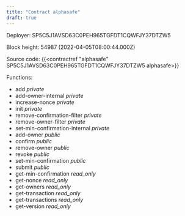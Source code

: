```yaml
---
title: "Contract alphasafe"
draft: true
---
```

Deployer: SP5C5J1AVSD63C0PEH965TGFDT1CQWFJY37DTZW5


 



Block height: 54987 (2022-04-05T08:00:44.000Z)

Source code: {{<contractref "alphasafe" SP5C5J1AVSD63C0PEH965TGFDT1CQWFJY37DTZW5 alphasafe>}}

Functions:

* add _private_
* add-owner-internal _private_
* increase-nonce _private_
* init _private_
* remove-confirmation-filter _private_
* remove-owner-filter _private_
* set-min-confirmation-internal _private_
* add-owner _public_
* confirm _public_
* remove-owner _public_
* revoke _public_
* set-min-confirmation _public_
* submit _public_
* get-min-confirmation _read_only_
* get-nonce _read_only_
* get-owners _read_only_
* get-transaction _read_only_
* get-transactions _read_only_
* get-version _read_only_
